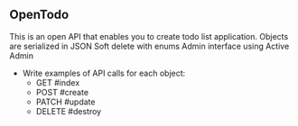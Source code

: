 ## OpenTodo

This is an open API that enables you to create  todo list application.
Objects are serialized in JSON
Soft delete with enums
Admin interface using Active Admin

  - Write examples of API calls for each object:
    - GET #index
    - POST #create
    - PATCH #update
    - DELETE #destroy


